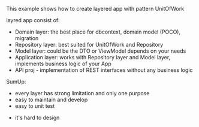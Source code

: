 This example shows how to create layered app with pattern UnitOfWork

layred app consist of:
- Domain layer: the best place for dbcontext, domain model (POCO), migration
- Repository layer: best suited for UnitOfWork and Repository
- Model layer: could be the DTO or ViewModel depends on your needs
- Application layer: works with Repository layer and Model layer, implements business logic of your App
- API proj - implementation of REST interfaces without any business logic


SumUp:
+ every layer has strong limitation and only one purpose
+ easy to maintain and develop
+ easy to unit test
- it's hard to design